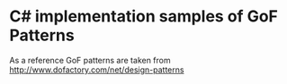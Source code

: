 # C# implementation samples of GoF Patterns

As a reference GoF patterns are taken from http://www.dofactory.com/net/design-patterns
